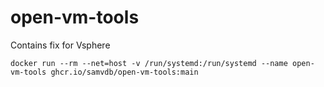 # open-vm-tools

Contains fix for Vsphere


```shell script
docker run --rm --net=host -v /run/systemd:/run/systemd --name open-vm-tools ghcr.io/samvdb/open-vm-tools:main
```